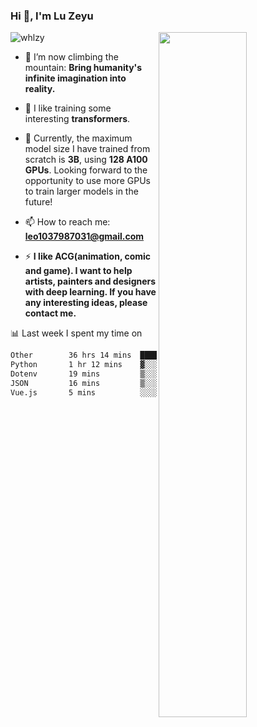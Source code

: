 ### Hi 👋, I'm Lu Zeyu

<img src="https://komarev.com/ghpvc/?username=whlzy&label=Profile%20views&color=0e75b6&style=flat" alt="whlzy" />
<img align="right" width="53%" src="https://github-readme-stats.vercel.app/api?username=whlzy&show_icons=true">

- 🔭 I’m now climbing the mountain: **Bring humanity's infinite imagination into reality.**

- 🌄 I like training some interesting **transformers**.

- 🌠 Currently, the maximum model size I have trained from scratch is **3B**, using **128 A100 GPUs**. Looking forward to the opportunity to use more GPUs to train larger models in the future!

- 📫 How to reach me: **leo1037987031@gmail.com**

- ⚡ **I like ACG(animation, comic and game). I want to help artists, painters and designers with deep learning. If you have any interesting ideas, please contact me.**

📊 Last week I spent my time on

<!--START_SECTION:waka-->

```txt
Other        36 hrs 14 mins  ███████████████████████▓░   94.85 %
Python       1 hr 12 mins    ▓░░░░░░░░░░░░░░░░░░░░░░░░   03.17 %
Dotenv       19 mins         ▒░░░░░░░░░░░░░░░░░░░░░░░░   00.84 %
JSON         16 mins         ▒░░░░░░░░░░░░░░░░░░░░░░░░   00.71 %
Vue.js       5 mins          ░░░░░░░░░░░░░░░░░░░░░░░░░   00.23 %
```

<!--END_SECTION:waka-->

